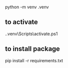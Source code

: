 python -m venv .venv

## to activate
.\.venv\Scripts\activate.ps1

## to install package
pip install -r requirements.txt